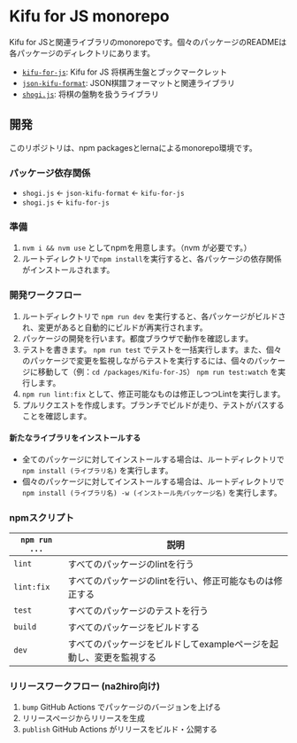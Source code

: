 # Kifu for JS monorepo

Kifu for JSと関連ライブラリのmonorepoです。個々のパッケージのREADMEは各パッケージのディレクトリにあります。

* [`kifu-for-js`](packages/Kifu-for-JS/README.md): Kifu for JS 将棋再生盤とブックマークレット
* [`json-kifu-format`](packages/json-kifu-format/README.md): JSON棋譜フォーマットと関連ライブラリ
* [`shogi.js`](packages/Shogi.js/README.md): 将棋の盤駒を扱うライブラリ

## 開発

このリポジトリは、npm packagesとlernaによるmonorepo環境です。

### パッケージ依存関係

* `shogi.js` <- `json-kifu-format` <- `kifu-for-js`
* `shogi.js` <- `kifu-for-js`

### 準備

1. `nvm i && nvm use` としてnpmを用意します。（nvm が必要です。）
2. ルートディレクトリで`npm install`を実行すると、各パッケージの依存関係がインストールされます。

### 開発ワークフロー

1. ルートディレクトリで `npm run dev` を実行すると、各パッケージがビルドされ、変更があると自動的にビルドが再実行されます。
2. パッケージの開発を行います。都度ブラウザで動作を確認します。
3. テストを書きます。 `npm run test` でテストを一括実行します。また、個々のパッケージで変更を監視しながらテストを実行するには、個々のパッケージに移動して（例：`cd /packages/Kifu-for-JS`） `npm run test:watch` を実行します。
4. `npm run lint:fix` として、修正可能なものは修正しつつLintを実行します。 
5. プルリクエストを作成します。ブランチでビルドが走り、テストがパスすることを確認します。

#### 新たなライブラリをインストールする

* 全てのパッケージに対してインストールする場合は、ルートディレクトリで `npm install (ライブラリ名)` を実行します。
* 個々のパッケージに対してインストールする場合は、ルートディレクトリで `npm install (ライブラリ名) -w (インストール先パッケージ名)` を実行します。

### npmスクリプト

<!-- A table of npm scripts, based on package.json -->

| `npm run ...` | 説明                                    |
|---------------|---------------------------------------|
| `lint`        | すべてのパッケージのlintを行う                     |
| `lint:fix`    | すべてのパッケージのlintを行い、修正可能なものは修正する        |
| `test`        | すべてのパッケージのテストを行う                      |
| `build`       | すべてのパッケージをビルドする                       |
| `dev`         | すべてのパッケージをビルドしてexampleページを起動し、変更を監視する |

### リリースワークフロー (na2hiro向け)
1. `bump` GitHub Actions でパッケージのバージョンを上げる
2. リリースページからリリースを生成
3. `publish` GitHub Actions がリリースをビルド・公開する
